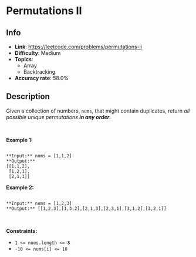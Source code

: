 # Permutations II

## Info  
- **Link**: https://leetcode.com/problems/permutations-ii
- **Difficulty**: Medium  
- **Topics**:   
    - Array
    - Backtracking
- **Accuracy rate**: 58.0%  

## Description  
    
Given a collection of numbers, `nums`, that might contain duplicates, return *all possible unique permutations **in any order**.*


 


**Example 1:**



```

**Input:** nums = [1,1,2]
**Output:**
[[1,1,2],
 [1,2,1],
 [2,1,1]]

```

**Example 2:**



```

**Input:** nums = [1,2,3]
**Output:** [[1,2,3],[1,3,2],[2,1,3],[2,3,1],[3,1,2],[3,2,1]]

```

 


**Constraints:**


* `1 <= nums.length <= 8`
* `-10 <= nums[i] <= 10`


  
    